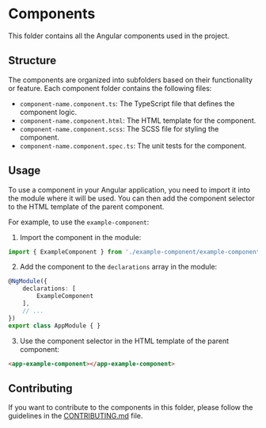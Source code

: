 # Components

This folder contains all the Angular components used in the project.

## Structure

The components are organized into subfolders based on their functionality or feature. Each component folder contains the following files:

- `component-name.component.ts`: The TypeScript file that defines the component logic.
- `component-name.component.html`: The HTML template for the component.
- `component-name.component.scss`: The SCSS file for styling the component.
- `component-name.component.spec.ts`: The unit tests for the component.

## Usage

To use a component in your Angular application, you need to import it into the module where it will be used. You can then add the component selector to the HTML template of the parent component.

For example, to use the `example-component`:

1. Import the component in the module:

```typescript
import { ExampleComponent } from './example-component/example-component.component';
```

2. Add the component to the `declarations` array in the module:

```typescript
@NgModule({
    declarations: [
        ExampleComponent
    ],
    // ...
})
export class AppModule { }
```

3. Use the component selector in the HTML template of the parent component:

```html
<app-example-component></app-example-component>
```

## Contributing

If you want to contribute to the components in this folder, please follow the guidelines in the [CONTRIBUTING.md](../CONTRIBUTING.md) file.
